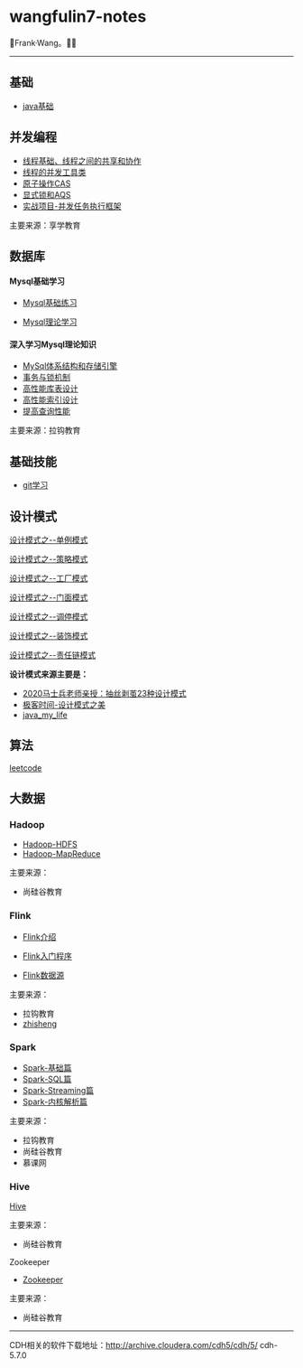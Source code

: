 # wangfulin7-notes

🎈Frank·Wang。:construction_worker_man:

---

## 基础

- [java基础](./docs/JAVA基础/JAVA基础.md)

## 并发编程

- [线程基础、线程之间的共享和协作](./docs/并发编程/线程基础、线程之间的共享和协作.md)
- [线程的并发工具类](./docs/并发编程/线程的并发工具类.md)
- [原子操作CAS](./docs/并发编程/原子操作CAS.md)
- [显式锁和AQS](./docs/并发编程/显式锁和AQS.md)
- [实战项目-并发任务执行框架](./docs/并发编程/实战项目-并发任务执行框架.md)

主要来源：享学教育

## 数据库

#### Mysql基础学习

- [Mysql基础练习](./docs/数据库/Mysql基础练习.md)

- [Mysql理论学习](./docs/数据库/Mysql理论学习.md)

#### 深入学习Mysql理论知识

- [MySql体系结构和存储引擎](./docs/数据库/深入学习Mysql理论知识/MySql体系结构和存储引擎.md)
- [事务与锁机制](./docs/数据库/深入学习Mysql理论知识/事务与锁机制.md)
- [高性能库表设计](./docs/数据库/深入学习Mysql理论知识/高性能库表设计.md)
- [高性能索引设计](./docs/数据库/深入学习Mysql理论知识/高性能索引设计.md)
- [提高查询性能](./docs/数据库/深入学习Mysql理论知识/提高查询性能.md)

主要来源：拉钩教育

## 基础技能

- [git学习](./docs/基本技能/git学习.md)

## 设计模式

[设计模式之--单例模式](./docs/设计模式/设计模式之--单例模式.md)

[设计模式之--策略模式](./docs/设计模式/设计模式之--策略模式.md)

[设计模式之--工厂模式](./docs/设计模式/设计模式之--工厂模式.md)

[设计模式之--门面模式](./docs/设计模式/设计模式之--门面模式.md)

[设计模式之--调停模式](./docs/设计模式/设计模式之--调停模式.md)

[设计模式之--装饰模式](./docs/设计模式/设计模式之--装饰模式.md)

[设计模式之--责任链模式](./docs/设计模式/设计模式之--责任链模式.md)

**设计模式来源主要是：**

- [2020马士兵老师亲授：抽丝剥茧23种设计模式](https://www.bilibili.com/video/BV1ik4y1d7Fe?from=search&seid=6329384108744441104)
- [极客时间-设计模式之美](https://time.geekbang.org/column/intro/100039001)
- [java_my_life](https://www.cnblogs.com/java-my-life/)

## 算法

[leetcode](./docs/算法/leetcode目录.md)


## 大数据

### Hadoop

- [Hadoop-HDFS](./docs/hadoop/Hadoop-HDFS.md)
- [Hadoop-MapReduce](./docs/hadoop/Hadoop-MapReduce.md)

主要来源：

- 尚硅谷教育

### Flink

- [Flink介绍](./docs/flink/Flink介绍.md)

- [Flink入门程序](./docs/flink/Flink入门程序.md)

- [Flink数据源](./docs/flink/Flink数据源.md)  

主要来源：

- 拉钩教育
- [zhisheng](http://www.54tianzhisheng.cn/)



### Spark

- [Spark-基础篇](./docs/spark/Spark-基础篇.md)
- [Spark-SQL篇](./docs/spark/Spark-SQL篇.md)
- [Spark-Streaming篇](./docs/spark/Spark-Streaming篇.md)
- [Spark-内核解析篇](./docs/spark/Spark-内核解析篇.md)

主要来源：

- 拉钩教育
- 尚硅谷教育
- 慕课网

### Hive

[Hive](./docs/hive/Hive.md)

主要来源：

- 尚硅谷教育

Zookeeper

- [Zookeeper](./docs/zk/Zookeeper.md)

主要来源：

- 尚硅谷教育

---

CDH相关的软件下载地址：http://archive.cloudera.com/cdh5/cdh/5/
cdh-5.7.0